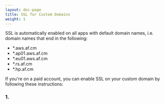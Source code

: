 ```yaml
---
layout: doc-page
title: SSL for Custom Domains
weight: 1
---
```


SSL is automatically enabled on all apps with default domain names, i.e. domain names that end in the following: 

* \*.aws.af.cm
* \*.ap01.aws.af.cm
* \*.eu01.aws.af.cm
* \*.rs.af.cm
* \*.hp.af.cm

If you're on a paid account, you can enable SSL on your custom domain by following these instructions: 

### 1. 
